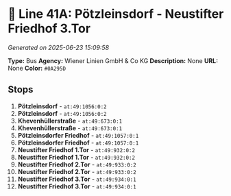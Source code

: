 # 🚌 Line 41A: Pötzleinsdorf - Neustifter Friedhof 3.Tor

*Generated on 2025-06-23 15:09:58*

**Type:** Bus
**Agency:** Wiener Linien GmbH & Co KG
**Description:** None
**URL:** None
**Color:** `#0A295D`

## Stops

1. **Pötzleinsdorf** - `at:49:1056:0:2`
2. **Pötzleinsdorf** - `at:49:1056:0:2`
3. **Khevenhüllerstraße** - `at:49:673:0:1`
4. **Khevenhüllerstraße** - `at:49:673:0:1`
5. **Pötzleinsdorfer Friedhof** - `at:49:1057:0:1`
6. **Pötzleinsdorfer Friedhof** - `at:49:1057:0:1`
7. **Neustifter Friedhof 1.Tor** - `at:49:932:0:2`
8. **Neustifter Friedhof 1.Tor** - `at:49:932:0:2`
9. **Neustifter Friedhof 2.Tor** - `at:49:933:0:2`
10. **Neustifter Friedhof 2.Tor** - `at:49:933:0:2`
11. **Neustifter Friedhof 3.Tor** - `at:49:934:0:1`
12. **Neustifter Friedhof 3.Tor** - `at:49:934:0:1`